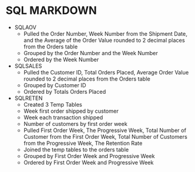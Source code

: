 # SQL MARKDOWN

 - SQLAOV
   - Pulled the Order Number, Week Number from the Shipment Date, and the Average of the Order Value rounded to 2 decimal places from the Orders table
   - Grouped by the Order Number and the Week Number
   - Ordered by the Week Number
 - SQLSALES
   - Pulled the Customer ID, Total Orders Placed, Average Order Value rounded to 2 decimal places from the Orders table
   - Grouped by Customer ID
   - Ordered by Totals Orders Placed
 - SQLRETEN
   - Created 3 Temp Tables
    - Week first order shipped by customer
    - Week each transaction shipped
    - Number of customers by first order week
   - Pulled First Order Week, The Progressive Week, Total Number of Customer from the First Order Week, Total Number of Customers from the Progressive Week, The Retention Rate
   - Joined the temp tables to the orders table
   - Grouped by First Order Week and Progressive Week
   - Ordered by First Order Week and Progressive Week
    
